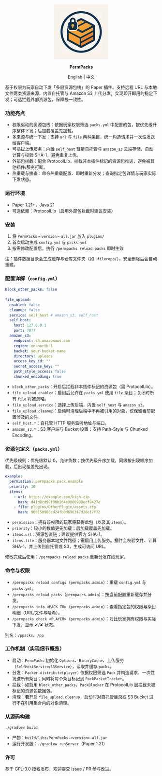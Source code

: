 <p style="text-align: center"><img src="assets/logo_180x.png" width="180" alt="PermPacks Logo"></p>
<p style="text-align: center"><b>PermPacks</b></p>

<p style="text-align: center">
  <a href="README-en.md">English</a> | 
  <span>中文</span>
</p>

基于权限为玩家自动下发「多层资源包栈」的 Paper 插件。支持远程 URL 与本地文件两类资源来源，内置自托管与 Amazon S3 上传分发，实现即开即用的稳定下发；可选拦截外部资源包，保障栈一致性。

### 功能亮点

- 权限驱动的资源包栈：依据玩家权限筛选 `packs.yml` 中配置的包，按优先级升序整体下发；后加载覆盖先加载。
- 多来源与统一下发：支持 `url` 与 `file` 两种条目，统一构造请求并一次性发送给客户端。
- 可插拔上传服务：内置 `self_host` 轻量自托管与 `amazon_s3` 云端存储，自动计算与校验 SHA-1，避免重复上传。
- 外部包拦截：配合 ProtocolLib，拦截非本插件标记的资源包推送，避免被其他插件/服务打断。
- 热重载与排查：命令热重载配置、即时重新分发；查询指定包详情与玩家实际下发状态。

### 运行环境

- Paper 1.21+，Java 21
- 可选依赖：ProtocolLib（启用外部包拦截时建议安装）

### 安装

1) 将 `PermPacks-<version>-all.jar` 放入 `plugins/`
2) 首次启动生成 `config.yml` 与 `packs.yml`
3) 按需修改配置后，执行 `/permpacks reload packs` 即时生效

注：插件数据目录会生成缓存与仓库文件夹（如 `.filerepo/`），安全删除后会自动重建。

### 配置详解（`config.yml`）

```yaml
block_other_packs: false

file_upload:
  enabled: false
  cleanup: false
  service: self_host # amazon_s3, self_host
  self_host:
    host: 127.0.0.1
    port: 7077
  amazon_s3:
    endpoint: s3.amazonaws.com
    region: cn-north-1
    bucket: your-bucket-name
    directory: uploads
    access_key_id: ""
    secret_access_key: ""
    path_style_access: false
    chunked_encoding: true
```

- `block_other_packs`：开启后拦截非本插件标记的资源包（需 ProtocolLib）。
- `file_upload.enabled`：启用后允许在 `packs.yml` 使用 `file` 条目；关闭时所有 `file` 将被忽略。
- `file_upload.service`：选择上传后端，内置 `self_host` 与 `amazon_s3`。
- `file_upload.cleanup`：启动时清理后端中不再被引用的对象，仅保留当前配置涉及的文件。
- `self_host.*`：自托管 HTTP 服务监听地址与端口。
- `amazon_s3.*`：S3 客户端与 Bucket 设置；支持 Path-Style 与 Chunked Encoding。

### 资源包定义（`packs.yml`）

优先级规则：优先级默认 0，允许负数；按优先级升序加载，同级按出现顺序加载，后出现覆盖先出现。

```yaml
example:
  permission: permpacks.pack.example
  priority: 10
  items:
    - url: https://example.com/high.zip
      hash: d41d8cd98f00b204e9800998ecf8427e
    - file: plugins/OtherPlugin/assets.zip
      hash: 900150983cd24fb0d6963f7d28e17f72
```

- `permission`：拥有该权限的玩家将获得此包（以及其 `items`）。
- `priority`：较小的数值更先加载；后加载覆盖先加载。
- `items.url`：资源包直链；建议提供官方 SHA-1。
- `items.file`：服务器本地文件路径；需启用上传服务。插件会校验文件、计算 SHA-1，并上传到自托管或 S3，生成可访问 URL。

修改完成后使用：`/permpacks reload packs` 重新分发在线玩家。

### 命令与权限

- `/permpacks reload configs`（`permpacks.admin`）：重载 `config.yml` 与 `packs.yml`。
- `/permpacks reload packs`（`permpacks.admin`）：按当前配置重新缓存并分发。
- `/permpacks info <PACK_ID>`（`permpacks.admin`）：查看指定包的权限与条目明细（URL/文件与哈希）。
- `/permpacks check <PLAYER>`（`permpacks.admin`）：对比玩家拥有权限与实际下发，显示 ✔/✘ 状态。

别名：`/ppacks`、`/pp`

### 工作机制（实现细节概览）

- 启动：`PermPacks` 初始化 `Options`、`BinaryCache`、上传服务（`SelfHostService`/`S3Service`），读取并缓存 `packs`。
- 分发：`Packer.distribute(player)` 依据权限筛选 `Pack` 并构造请求，一次性发送所有条目；同时将每个条目标记到 `PackPacketTracker`。
- 拦截：如启用 `block_other_packs`，`PackBlocker` 在 ProtocolLib 层拦截未被标记的资源包数据包。
- 清理：若开启 `file_upload.cleanup`，启动时对自托管目录或 S3 Bucket 进行不在引用集合内的对象清理。

### 从源码构建

```bash
./gradlew build
```

- 产物：`build/libs/PermPacks-<version>-all.jar`
- 运行开发服：`./gradlew runServer`（Paper 1.21）

### 许可

基于 GPL-3.0 授权发布，欢迎提交 Issue / PR 参与改进。
